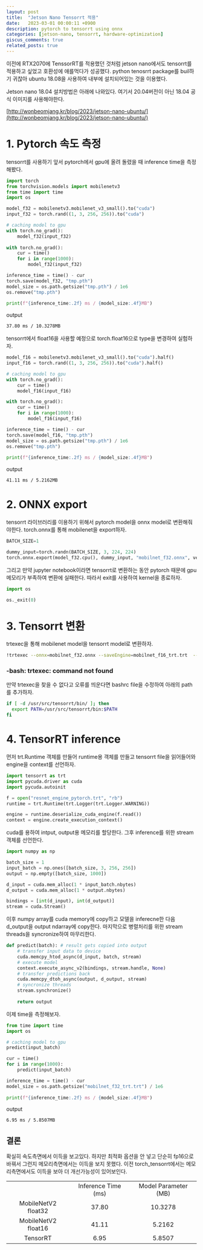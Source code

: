```yaml
---
layout: post
title:  "Jetson Nano Tensorrt 적용"
date:   2023-03-01 00:00:11 +0900
description: pytorch to tensorrt using onnx
categories: [jetson-nano, tensorrt, hardware-optimization]
giscus_comments: true
related_posts: true
---
```


이전에 RTX2070에 TenssorRT를 적용했던 것처럼 jetson nano에서도 tensorrt를 적용하고 싶었고 호환성에 애를먹다가 성공했다.
python tenosrrt package를 buil하기 귀찮아 ubuntu 18.08을 사용하여 내부에 설치되어있는 것을 이용했다.  

Jetson nano 18.04 설치방법은 아래에 나와있다. 여기서 20.04버전이 아닌 18.04 공식 이미지를 사용해야한다.  

[http://wonbeomjang.kr/blog/2023/jetson-nano-ubuntu/](http://wonbeomjang.kr/blog/2023/jetson-nano-ubuntu/)

# 1. Pytorch 속도 측정
tensorrt를 사용하기 앞서 pytorch에서 gpu에 올려 돌렸을 때 inference time을 측정해봤다.
```python
import torch
from torchvision.models import mobilenetv3
from time import time
import os

model_f32 = mobilenetv3.mobilenet_v3_small().to("cuda")
input_f32 = torch.rand((1, 3, 256, 256)).to("cuda")

# caching model to gpu 
with torch.no_grad():
    model_f32(input_f32)
    
with torch.no_grad():
    cur = time()
    for i in range(1000):
        model_f32(input_f32)

inference_time = time() - cur
torch.save(model_f32, "tmp.pth")
model_size = os.path.getsize("tmp.pth") / 1e6
os.remove("tmp.pth")
        
print(f"{inference_time:.2f} ms / {model_size:.4f}MB")
```
output
```bash
37.80 ms / 10.3278MB
```

tensorrt에서 float16을 사용할 예정으로 torch.float16으로 type을 변경하여 실험하자.
```python
model_f16 = mobilenetv3.mobilenet_v3_small().to("cuda").half()
input_f16 = torch.rand((1, 3, 256, 256)).to("cuda").half()

# caching model to gpu 
with torch.no_grad():
    cur = time()
    model_f16(input_f16)

with torch.no_grad():
    cur = time()
    for i in range(1000):
        model_f16(input_f16)

inference_time = time() - cur
torch.save(model_f16, "tmp.pth")
model_size = os.path.getsize("tmp.pth") / 1e6
os.remove("tmp.pth")
        
print(f"{inference_time:.2f} ms / {model_size:.4f}MB")
```
output
```bash
41.11 ms / 5.2162MB
```

# 2. ONNX export
tensorrt 라이브러리를 이용하기 위해서 pytorch model을 onnx model로 변환해줘야한다.
torch.onnx를 통해 mobilenet을 export하자.
```python
BATCH_SIZE=1

dummy_input=torch.randn(BATCH_SIZE, 3, 224, 224)
torch.onnx.export(model_f32.cpu(), dummy_input, "mobilnet_f32.onnx", verbose=False)
```

그리고 만약 jupyter notebook이라면 tensorrt로 변환하는 동안 pytorch 때문에 gpu 메모리가 부족하여 변환에 실패한다. 
따라서 exit를 사용하여 kernel을 종료하자.
```python
import os

os._exit(0)
```

# 3. Tensorrt 변환
trtexec을 통해 mobilenet model을 tensorrt model로 변환하자.
```bash
!trtexec --onnx=mobilnet_f32.onnx --saveEngine=mobilnet_f16_trt.trt  --explicitBatch --inputIOFormats=fp16:chw --outputIOFormats=fp16:chw --fp16
```

### -bash: trtexec: command not found

만약 trtexec을 찾을 수 없다고 오류를 띄운다면 bashrc file을 수정하여 아래의 path를 추가하자.
```bash
if [ -d /usr/src/tensorrt/bin/ ]; then
  export PATH=/usr/src/tensorrt/bin:$PATH
fi
```

# 4. TensorRT inference
먼저 trt.Runtime 객체를 만들어 runtime용 객체를 만들고 tensorrt file을 읽어들어와 engine을 context를 선언하자.
```python
import tensorrt as trt
import pycuda.driver as cuda
import pycuda.autoinit

f = open("resnet_engine_pytorch.trt", "rb")
runtime = trt.Runtime(trt.Logger(trt.Logger.WARNING)) 

engine = runtime.deserialize_cuda_engine(f.read())
context = engine.create_execution_context()
```

cuda를 용하여 intput, output용 메모리를 할당한다.
그후 inference를 위한 stream 객체를 선언한다.
```python
import numpy as np

batch_size = 1
input_batch = np.ones([batch_size, 3, 256, 256])
output = np.empty([batch_size, 1000])

d_input = cuda.mem_alloc(1 * input_batch.nbytes)
d_output = cuda.mem_alloc(1 * output.nbytes)

bindings = [int(d_input), int(d_output)]
stream = cuda.Stream()
```

이후 numpy array를 cuda memory에 copy하고 모델을 inferecne한 다음 d_output을 output ndarray에 copy한다.
마지막으로 병렬처리를 위한 stream threads을 syncronize하여 마무리한다.
```python
def predict(batch): # result gets copied into output
    # transfer input data to device
    cuda.memcpy_htod_async(d_input, batch, stream)
    # execute model
    context.execute_async_v2(bindings, stream.handle, None)
    # transfer predictions back
    cuda.memcpy_dtoh_async(output, d_output, stream)
    # syncronize threads
    stream.synchronize()
    
    return output
```

이제 time을 측정해보자.
```python
from time import time
import os

# caching model to gpu 
predict(input_batch)

cur = time()
for i in range(1000):
    predict(input_batch)

inference_time = time() - cur
model_size = os.path.getsize("mobilnet_f32_trt.trt") / 1e6
        
print(f"{inference_time:.2f} ms / {model_size:.4f}MB")
```
output
```bash
6.95 ms / 5.8507MB
```

## 결론
확실히 속도측면에서 이득을 보고있다.
하지만 최적화 옵션을 안 넣고 단순히 fp16으로 바꿔서 그런지 메모리측면에서는 이득을 보지 못했다. 
이전 torch_tensorrt에서는 메모리측면에서도 이득을 보아 더 개선가능성이 있어보인다.

<table align="center">
    <tr align="center">
        <td></td>
        <td>Inference Time (ms)</td>
        <td>Model Parameter (MB)</td>
    </tr>
    <tr align="center">
        <td>MobileNetV2 float32</td>
        <td>37.80</td>
        <td>10.3278</td>
    </tr>
    <tr align="center">
        <td>MobileNetV2 float16</td>
        <td>41.11</td>
        <td>5.2162</td>
    </tr>
    <tr align="center">
        <td>TensorRT</td>
        <td>6.95</td>
        <td>5.8507</td>
    </tr>
</table>